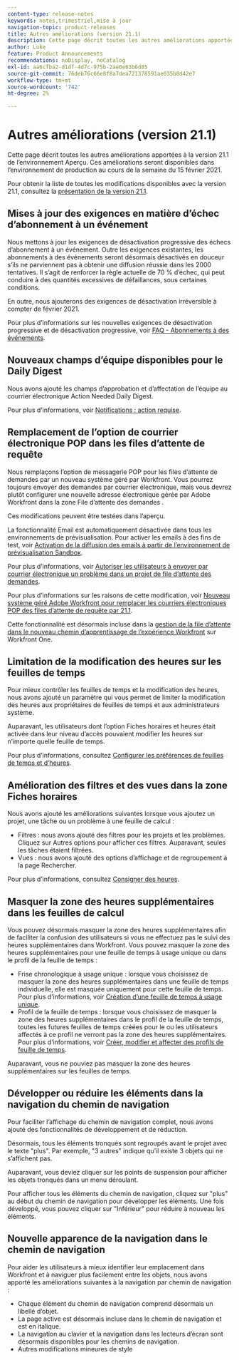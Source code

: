 ```yaml
---
content-type: release-notes
keywords: notes,trimestriel,mise à jour
navigation-topic: product-releases
title: Autres améliorations (version 21.1)
description: Cette page décrit toutes les autres améliorations apportées à la version 21.1 de l’environnement Aperçu. Ces améliorations seront disponibles dans l’environnement de production au cours de la semaine du 15 février 2021.
author: Luke
feature: Product Announcements
recommendations: noDisplay, noCatalog
exl-id: aa6cfba2-d1df-4d7c-975b-2ae0e63b6d85
source-git-commit: 76deb76c66e8f8a7dea721378591ae035b8d42e7
workflow-type: tm+mt
source-wordcount: '742'
ht-degree: 2%

---
```


# Autres améliorations (version 21.1)

Cette page décrit toutes les autres améliorations apportées à la version 21.1 de l’environnement Aperçu. Ces améliorations seront disponibles dans l’environnement de production au cours de la semaine du 15 février 2021.

Pour obtenir la liste de toutes les modifications disponibles avec la version 21.1, consultez la [présentation de la version 21.1](../../../product-announcements/product-releases/21.1-release-activity/21-1-release-overview.md).

## Mises à jour des exigences en matière d’échec d’abonnement à un événement

Nous mettons à jour les exigences de désactivation progressive des échecs d’abonnement à un événement. Outre les exigences existantes, les abonnements à des événements seront désormais désactivés en douceur s’ils ne parviennent pas à obtenir une diffusion réussie dans les 2000 tentatives. Il s’agit de renforcer la règle actuelle de 70 % d’échec, qui peut conduire à des quantités excessives de défaillances, sous certaines conditions.

En outre, nous ajouterons des exigences de désactivation irréversible à compter de février 2021.

Pour plus d’informations sur les nouvelles exigences de désactivation progressive et de désactivation progressive, voir [FAQ - Abonnements à des événements](../../../wf-api/general/event-subs-faq.md).

## Nouveaux champs d’équipe disponibles pour le Daily Digest

Nous avons ajouté les champs d’approbation et d’affectation de l’équipe au courrier électronique Action Needed Daily Digest.

Pour plus d’informations, voir [Notifications : action requise](../../../workfront-basics/using-notifications/notifications-action-needed.md).

## Remplacement de l’option de courrier électronique POP dans les files d’attente de requête

Nous remplaçons l’option de messagerie POP pour les files d’attente de demandes par un nouveau système géré par Workfront. Vous pourrez toujours envoyer des demandes par courrier électronique, mais vous devrez plutôt configurer une nouvelle adresse électronique gérée par Adobe Workfront dans la zone File d’attente des demandes .

Ces modifications peuvent être testées dans l’aperçu.

La fonctionnalité Email est automatiquement désactivée dans tous les environnements de prévisualisation. Pour activer les emails à des fins de test, voir [Activation de la diffusion des emails à partir de l’environnement de prévisualisation Sandbox](../../../workfront-basics/using-notifications/enable-delivery-emails-from-preview-sandbox-environment.md).

Pour plus d’informations, voir [Autoriser les utilisateurs à envoyer par courrier électronique un problème dans un projet de file d’attente des demandes](/help/quicksilver/manage-work/requests/create-requests/enable-email-issues-into-projects.md).

Pour plus d’informations sur les raisons de cette modification, voir [Nouveau système géré Adobe Workfront pour remplacer les courriers électroniques POP des files d’attente de requête par 21.1](../../../product-announcements/announcements/announcement-archive/pop-removal-request-queue.md).

Cette fonctionnalité est désormais incluse dans la [gestion de la file d’attente dans le nouveau chemin d’apprentissage de l’expérience Workfront](https://one.workfront.com/s/learningpath4/queue-management-MCYCJRWK36QZBP7PGMNDMSPRN3LE) sur Workfront One.

## Limitation de la modification des heures sur les feuilles de temps

Pour mieux contrôler les feuilles de temps et la modification des heures, nous avons ajouté un paramètre qui vous permet de limiter la modification des heures aux propriétaires de feuilles de temps et aux administrateurs système.

Auparavant, les utilisateurs dont l’option Fiches horaires et heures était activée dans leur niveau d’accès pouvaient modifier les heures sur n’importe quelle feuille de temps.

Pour plus d’informations, consultez [Configurer les préférences de feuilles de temps et d’heures](../../../administration-and-setup/set-up-workfront/configure-timesheets-schedules/timesheet-and-hour-preferences.md).

## Amélioration des filtres et des vues dans la zone Fiches horaires

Nous avons ajouté les améliorations suivantes lorsque vous ajoutez un projet, une tâche ou un problème à une feuille de calcul :

* Filtres : nous avons ajouté des filtres pour les projets et les problèmes. Cliquez sur Autres options pour afficher ces filtres. Auparavant, seules les tâches étaient filtrées.
* Vues : nous avons ajouté des options d’affichage et de regroupement à la page Rechercher.

Pour plus d’informations, consultez [Consigner des heures](../../../timesheets/create-and-manage-timesheets/log-time.md).

## Masquer la zone des heures supplémentaires dans les feuilles de calcul

Vous pouvez désormais masquer la zone des heures supplémentaires afin de faciliter la confusion des utilisateurs si vous ne effectuez pas le suivi des heures supplémentaires dans Workfront. Vous pouvez masquer la zone des heures supplémentaires pour une feuille de temps à usage unique ou dans le profil de la feuille de temps :

* Frise chronologique à usage unique : lorsque vous choisissez de masquer la zone des heures supplémentaires dans une feuille de temps individuelle, elle est masquée uniquement pour cette feuille de temps. Pour plus d’informations, voir [Création d’une feuille de temps à usage unique](../../../timesheets/create-and-manage-timesheets/create-tmshts.md).
* Profil de la feuille de temps : lorsque vous choisissez de masquer la zone des heures supplémentaires dans le profil de la feuille de temps, toutes les futures feuilles de temps créées pour le ou les utilisateurs affectés à ce profil ne verront pas la zone des heures supplémentaires. Pour plus d’informations, voir [Créer, modifier et affecter des profils de feuille de temps](../../../timesheets/create-and-manage-timesheets/create-timesheet-profiles.md).

Auparavant, vous ne pouviez pas masquer la zone des heures supplémentaires sur les feuilles de temps.

## Développer ou réduire les éléments dans la navigation du chemin de navigation

Pour faciliter l’affichage du chemin de navigation complet, nous avons ajouté des fonctionnalités de développement et de réduction.

Désormais, tous les éléments tronqués sont regroupés avant le projet avec le texte &quot;plus&quot;. Par exemple, &quot;3 autres&quot; indique qu’il existe 3 objets qui ne s’affichent pas.

Auparavant, vous deviez cliquer sur les points de suspension pour afficher les objets tronqués dans un menu déroulant.

Pour afficher tous les éléments du chemin de navigation, cliquez sur &quot;plus&quot; au début du chemin de navigation pour développer les éléments. Une fois développé, vous pouvez cliquer sur &quot;Inférieur&quot; pour réduire à nouveau les éléments.

## Nouvelle apparence de la navigation dans le chemin de navigation

Pour aider les utilisateurs à mieux identifier leur emplacement dans Workfront et à naviguer plus facilement entre les objets, nous avons apporté les améliorations suivantes à la navigation par chemin de navigation :

* Chaque élément du chemin de navigation comprend désormais un libellé d’objet.
* La page active est désormais incluse dans le chemin de navigation et est en italique.
* La navigation au clavier et la navigation dans les lecteurs d’écran sont désormais disponibles pour les chemins de navigation.
* Autres modifications mineures de style

